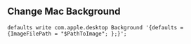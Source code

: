 Change Mac Background
---
`defaults write com.apple.desktop Background '{defaults = {ImageFilePath = "$PathToImage"; };}';`
